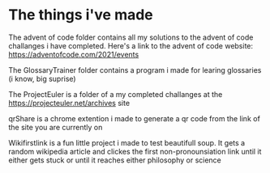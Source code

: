 # The things i've made

The advent of code folder contains all my solutions to the advent of code challanges i have completed. Here's a link to the advent of code website: https://adventofcode.com/2021/events

The GlossaryTrainer folder contains a program i made for learing glossaries (i know, big suprise)

The ProjectEuler is a folder of a my completed challanges at the https://projecteuler.net/archives site

qrShare is a chrome extention i made to generate a qr code from the link of the site you are currently on

Wikifirstlink is a fun little project i made to test beautifull soup. It gets a random wikipedia article and clickes the first non-pronounsiation link until it either gets stuck or until it reaches either philosophy or science
